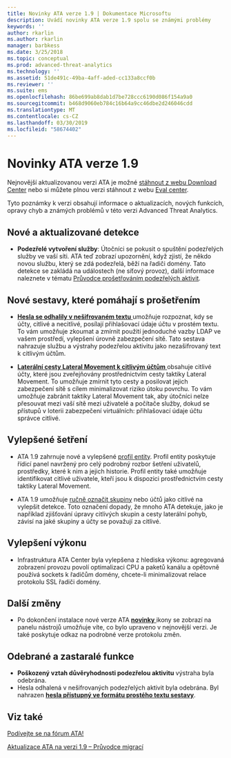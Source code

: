 ```yaml
---
title: Novinky ATA verze 1.9 | Dokumentace Microsoftu
description: Uvádí novinky ATA verze 1.9 spolu se známými problémy
keywords: ''
author: rkarlin
ms.author: rkarlin
manager: barbkess
ms.date: 3/25/2018
ms.topic: conceptual
ms.prod: advanced-threat-analytics
ms.technology: ''
ms.assetid: 51de491c-49ba-4aff-aded-cc133a8ccf0b
ms.reviewer: ''
ms.suite: ems
ms.openlocfilehash: 86be699ab8dab1d7be728ccc6190d086f154a9a0
ms.sourcegitcommit: b468d9060eb784c16b64a9cc46dbe2d246046cdd
ms.translationtype: MT
ms.contentlocale: cs-CZ
ms.lasthandoff: 03/30/2019
ms.locfileid: "58674402"
---
```

# <a name="whats-new-in-ata-version-19"></a>Novinky ATA verze 1.9

Nejnovější aktualizovanou verzi ATA je možné [stáhnout z webu Download Center](https://www.microsoft.com/download/details.aspx?id=56725) nebo si můžete plnou verzi stáhnout z webu [Eval center](http://www.microsoft.com/evalcenter/evaluate-microsoft-advanced-threat-analytics).

Tyto poznámky k verzi obsahují informace o aktualizacích, nových funkcích, opravy chyb a známých problémů v této verzi Advanced Threat Analytics.

## <a name="new--updated-detections"></a>Nové a aktualizované detekce

-  **Podezřelé vytvoření služby**: Útočníci se pokusit o spuštění podezřelých služby ve vaší síti. ATA teď zobrazí upozornění, když zjistí, že někdo novou službu, který se zdá podezřelá, běží na řadiči domény. Tato detekce se zakládá na událostech (ne síťový provoz), další informace naleznete v tématu [Průvodce prošetřováním podezřelých aktivit](suspicious-activity-guide.md#suspicious-service-creation).


## <a name="new-reports-to-help-you-investigate"></a>Nové sestavy, které pomáhají s prošetřením 

-   [ **Hesla se odhalily v nešifrovaném textu** ](reports.md) umožňuje rozpoznat, kdy se účty, citlivé a necitlivé, posílají přihlašovací údaje účtu v prostém textu. To vám umožňuje zkoumat a zmírnit použití jednoduché vazby LDAP ve vašem prostředí, vylepšení úrovně zabezpečení sítě. Tato sestava nahrazuje službu a výstrahy podezřelou aktivitu jako nezašifrovaný text k citlivým účtům.

- [ **Laterální cesty Lateral Movement k citlivým účtům** ](reports.md) obsahuje citlivé účty, které jsou zveřejňovány prostřednictvím cesty taktiky Lateral Movement. To umožňuje zmírnit tyto cesty a posilovat jejich zabezpečení sítě s cílem minimalizovat riziko útoku povrchu. To vám umožňuje zabránit taktiky Lateral Movement tak, aby útočníci nelze přesouvat mezi vaší sítě mezi uživatelé a počítače služby, dokud se přístupů v loterii zabezpečení virtuálních: přihlašovací údaje účtu správce citlivé.

## <a name="improved-investigation"></a>Vylepšené šetření

-  ATA 1.9 zahrnuje nové a vylepšené [profil entity](entity-profiles.md). Profil entity poskytuje řídicí panel navržený pro celý podrobný rozbor šetření uživatelů, prostředky, které k nim a jejich historie. Profil entity také umožňuje identifikovat citlivé uživatele, kteří jsou k dispozici prostřednictvím cesty taktiky Lateral Movement. 

-   ATA 1.9 umožňuje [ručně označit skupiny](tag-sensitive-accounts.md) nebo účtů jako citlivé na vylepšit detekce. Toto označení dopady, že mnoho ATA detekuje, jako je například zjišťování úpravy citlivých skupin a cesty laterální pohyb, závisí na jaké skupiny a účty se považují za citlivé.

## <a name="performance-improvements"></a>Vylepšení výkonu

- Infrastruktura ATA Center byla vylepšena z hlediska výkonu: agregovaná zobrazení provozu povolí optimalizaci CPU a paketů kanálu a opětovně používá sockets k řadičům domény, chcete-li minimalizovat relace protokolu SSL řadiči domény.



## <a name="additional-changes"></a>Další změny

- Po dokončení instalace nové verze ATA [ **novinky** ](working-with-ata-console.md) ikony se zobrazí na panelu nástrojů umožňuje víte, co bylo upraveno v nejnovější verzi. Je také poskytuje odkaz na podrobné verze protokolu změn.


## <a name="removed-and-deprecated-features"></a>Odebrané a zastaralé funkce

- **Poškozený vztah důvěryhodnosti podezřelou aktivitu** výstraha byla odebrána.
- Hesla odhalená v nešifrovaných podezřelých aktivit byla odebrána. Byl nahrazen [ **hesla přístupný ve formátu prostého textu sestavy**](reports.md).



## <a name="see-also"></a>Viz také
[Podívejte se na fórum ATA!](https://social.technet.microsoft.com/Forums/security/home?forum=mata)

[Aktualizace ATA na verzi 1.9 – Průvodce migrací](ata-update-1.9-migration-guide.md)

